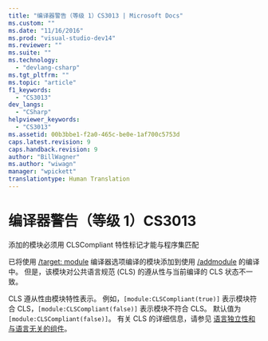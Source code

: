 ```yaml
---
title: "编译器警告（等级 1）CS3013 | Microsoft Docs"
ms.custom: ""
ms.date: "11/16/2016"
ms.prod: "visual-studio-dev14"
ms.reviewer: ""
ms.suite: ""
ms.technology: 
  - "devlang-csharp"
ms.tgt_pltfrm: ""
ms.topic: "article"
f1_keywords: 
  - "CS3013"
dev_langs: 
  - "CSharp"
helpviewer_keywords: 
  - "CS3013"
ms.assetid: 00b3bbe1-f2a0-465c-be0e-1af700c5753d
caps.latest.revision: 9
caps.handback.revision: 9
author: "BillWagner"
ms.author: "wiwagn"
manager: "wpickett"
translationtype: Human Translation
---
```

# 编译器警告（等级 1）CS3013
添加的模块必须用 CLSCompliant 特性标记才能与程序集匹配  
  
 已将使用 [\/target: module](../../csharp/language-reference/compiler-options/target-module-compiler-option.md) 编译器选项编译的模块添加到使用 [\/addmodule](../../csharp/language-reference/compiler-options/addmodule-compiler-option.md) 的编译中。 但是，该模块对公共语言规范 \(CLS\) 的遵从性与当前编译的 CLS 状态不一致。  
  
 CLS 遵从性由模块特性表示。 例如，`[module:CLSCompliant(true)]` 表示模块符合 CLS，`[module:CLSCompliant(false)]` 表示模块不符合 CLS。 默认值为 `[module:CLSCompliant(false)]`。 有关 CLS 的详细信息，请参见 [语言独立性和与语言无关的组件](../Topic/Language%20Independence%20and%20Language-Independent%20Components.md)。